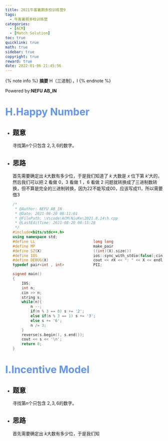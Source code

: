 ```yaml
---
title: 2021牛客暑期多校训练营9
tags:
  - 牛客暑期多校训练营
categories:
  - [ACM]
  - [Match Solution]
toc: true
quicklink: true
math: true
sidebar: true
copyright: true
reward: true
date: 2022-01-06 21:45:56
---
```

{% note info %}
**摘要**
H（三进制），I
{% endnote %}
<!-- more -->
Powered by:**NEFU AB_IN**

# <font color=#6495ED size=6>H.Happy Number</font>

* ## 题意

  寻找第$n$个只包含 $2,3,6$的数字。

* ## 思路

  首先需要确定出 $k$​ 大数有多少位，于是我们知道了 $k$ 大数是 $x$ 位下第 $k’$大的，然后我们可以把 $2$ 看做 $0$，$3$ 看做 $1$ ，$6$ 看做 $2$ 问题就转换成了三进制数转换，但不算是完全的三进制转换，因为$22$不能写成$00$，应该写成$11$，所以需要借$3$
  
  ```cpp
  /*
   * @Author: NEFU AB_IN
   * @Date: 2021-08-20 00:11:01
   * @FilePath: \Vscode\ACM\NiuKe\2021.8.14\h.cpp
   * @LastEditTime: 2021-08-20 00:15:28
   */
  #include<bits/stdc++.h>
  using namespace std;
  #define LL                          long long
  #define MP                          make_pair
  #define SZ(X)                       ((int)(X).size())
  #define IOS                         ios::sync_with_stdio(false);cin.tie(0);cout.tie(0);
  #define DEBUG(X)                    cout << #X << ": " << X << endl;
  typedef pair<int , int>             PII;
  
  signed main()
  {
      IOS;
      int n;
      cin >> n;
      string s;
      while(n){
          n --;
          if(n % 3 == 0) s += '2';
          else if(n % 3 == 1) s += '3';
          else s += '6'; 
          n /= 3;
      }   
      reverse(s.begin(), s.end());
      cout << s << '\n';
      return 0;
  }
  ```





# <font color=#6495ED size=6>I.Incentive Model</font>

* ## 题意

  寻找第$n$个只包含 $2,3,6$的数字。

* ## 思路

  首先需要确定出 $k$​ 大数有多少位，于是我们知
